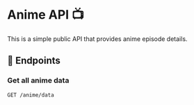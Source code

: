 # Anime API 📺

This is a simple public API that provides anime episode details.  

## 📌 Endpoints  

### Get all anime data  
```http
GET /anime/data
